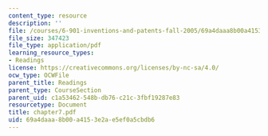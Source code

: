 ```yaml
---
content_type: resource
description: ''
file: /courses/6-901-inventions-and-patents-fall-2005/69a4daaa8b00a4153e2ae5ef0a5cbdb6_chapter7.pdf
file_size: 347423
file_type: application/pdf
learning_resource_types:
- Readings
license: https://creativecommons.org/licenses/by-nc-sa/4.0/
ocw_type: OCWFile
parent_title: Readings
parent_type: CourseSection
parent_uid: c1a53462-548b-db76-c21c-3fbf19287e83
resourcetype: Document
title: chapter7.pdf
uid: 69a4daaa-8b00-a415-3e2a-e5ef0a5cbdb6
---
```

